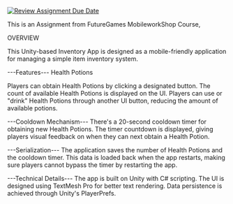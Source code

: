[![Review Assignment Due Date](https://classroom.github.com/assets/deadline-readme-button-24ddc0f5d75046c5622901739e7c5dd533143b0c8e959d652212380cedb1ea36.svg)](https://classroom.github.com/a/IBKm1bu9)

This is an Assignment from FutureGames MobileworkShop Course, 

OVERVIEW

This Unity-based Inventory App is designed as a mobile-friendly application for managing a simple item inventory system.

---Features---
Health Potions

Players can obtain Health Potions by clicking a designated button.
The count of available Health Potions is displayed on the UI.
Players can use or "drink" Health Potions through another UI button, reducing the amount of available potions.

---Cooldown Mechanism---
There's a 20-second cooldown timer for obtaining new Health Potions.
The timer countdown is displayed, giving players visual feedback on when they can next obtain a Health Potion.

---Serialization---
The application saves the number of Health Potions and the cooldown timer.
This data is loaded back when the app restarts, making sure players cannot bypass the timer by restarting the app.

---Technical Details---
The app is built on Unity with C# scripting.
The UI is designed using TextMesh Pro for better text rendering.
Data persistence is achieved through Unity's PlayerPrefs.